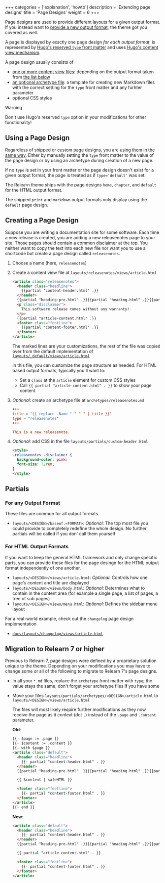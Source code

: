 +++
categories = ['explanation', 'howto']
description = 'Extending page designs'
title = 'Page Designs'
weight = 6
+++

Page designs are used to provide different layouts for a given output format. If you instead want to [provide a new output format](configuration/customization/outputformats), the theme got you covered as well.

A page is displayed by exactly one page design _for each output format_, is represented by [Hugo's reserved `type` front matter](https://gohugo.io/content-management/front-matter/#type) and uses [Hugo's content view mechanism](https://gohugo.io/templates/types/#content-view).

A page design usually consists of

- [one or more content view files](https://gohugo.io/templates/types/#content-view): depending on the output format taken from [the list below](#partials)
- [an optional archetype file](https://gohugo.io/content-management/archetypes/): a template for creating new Markdown files with the correct setting for the `type` front matter and any furhter parameter
- optional CSS styles

> [!warning]
> Don't use Hugo's reserved `type` option in your modifications for other functionality!

## Using a Page Design

Regardless of shipped or custom page designs, you are [using them in the same way](authoring/frontmatter/designs). Either by manually setting the `type` front matter to the value of the page design or by using an archetype during creation of a new page.

If no `type` is set in your front matter or the page design doesn't exist for a given output format, the page is treated as if `type='default'` was set.

The Relearn theme ships with the page designs `home`, `chapter`, and `default` for the HTML output format.

The shipped `print` and `markdown` output formats only display using the `default` page design.

## Creating a Page Design

Suppose you are writing a documentation site for some software. Each time a new release is created, you are adding a new releasenotes page to your site. Those pages should contain a common disclaimer at the top. You neither want to copy the text into each new file nor want you to use a shortcode but create a page design called `releasenotes`.

1. Choose a name (here, `releasenotes`)
2. Create a content view file at `layouts/releasenotes/views/article.html`

    ````html {title="layouts/releasenotes/views/article.html" hl_Lines="6-8"}
    <article class="releasenotes">
      <header class="headline">
        {{partial "content-header.html" .}}
      </header>
      {{partial "heading-pre.html" .}}{{partial "heading.html" .}}{{partial "heading-post.html" .}}
      <p class="disclaimer">
        This software release comes without any warranty!
      </p>
      {{partial "article-content.html" .}}
      <footer class="footline">
        {{partial "content-footer.html" .}}
      </footer>
    </article>
    ````

    The marked lines are your customizations, the rest of the file was copied over from the default implementation of [`layouts/_default/views/article.html`](https://github.com/McShelby/hugo-theme-relearn/blob/main/layouts/_default/views/article.html)

    In this file, you can customize the page structure as needed. For HTML based output formats, typically you'll want to:

    - Set a `class` at the `article` element for custom CSS styles
    - Call `{{ partial "article-content.html" . }}` to show your page content

3. _Optional_: create an archetype file at `archetypes/releasenotes.md`

    ````toml {title="archetypes/releasenotes.md"}
    +++
    title = "{{ replace .Name "-" " " | title }}"
    type = "releasenotes"
    +++

    This is a new releasenote.
    ````

4. _Optional_: add CSS in the file `layouts/partials/custom-header.html`

    ````html {title="layouts/partials/custom-header.html"}
    <style>
    .releasenotes .disclaimer {
      background-color: pink;
      font-size: 72rem;
    }
    </style>
    ````

## Partials

### For any Output Format

These files are common for all output formats.

- `layouts/<DESIGN>/baseof.<FORMAT>`: _Optional_: The top most file you could provide to completely redefine the whole design. No further partials will be called if you don' call them yourself

### For HTML Output Formats

If you want to keep the general HTML framework and only change specific parts, you can provide these files for the page desingn for the HTML output format independently of one another.

- `layouts/<DESIGN>/views/article.html`: _Optional_: Controls how one page's content and title are displayed
- `layouts/<DESIGN>/views/body.html`: _Optional_: Determines what to contain in the content area (for example a single page, a list of pages, a tree of sub pages)
- `layouts/<DESIGN>/views/menu.html`: _Optional_: Defines the sidebar menu layout

For a real-world example, check out the `changelog` page design implementation

- [`docs/layouts/changelog/views/article.html`](https://github.com/McShelby/hugo-theme-relearn/blob/main/docs/layouts/changelog/views/article.html)

## Migration to Relearn 7 or higher

Previous to Relearn 7, page designs were defined by a proprietary solution unique to the theme. Depending on your modifications you may have to change some or all of the following to migrate to Relearn 7's page designs.

- In all your `*.md` files, replace the `archetype` front matter with `type`; the value stays the same; don't forget your archetype files if you have some
- Move your files `layouts/partials/archetypes/<DESIGN>/article.html` to `layouts/<DESIGN>/views/article.html`

    The files will most likely require further modifications as they now receive the page as it context (dot `.`) instead of the `.page` and `.content` parameter.

    **Old**:

    ````html {title="layouts/partials/archetypes/&lt;DESIGN&gt;/article.html" hl_Lines="1-3 10 16"}
    {{- $page := .page }}
    {{- $content := .content }}
    {{- with $page }}
    <article class="default">
      <header class="headline">
        {{- partial "content-header.html" . }}
      </header>
      {{partial "heading-pre.html" .}}{{partial "heading.html" .}}{{partial "heading-post.html" .}}

      {{ $content | safeHTML }}

      <footer class="footline">
        {{- partial "content-footer.html" . }}
      </footer>
    </article>
    {{- end }}
    ````

    **New**:

    ````html {title="layouts/&lt;DESIGN&gt;/views/article.html" hl_Lines="7"}
    <article class="default">
      <header class="headline">
        {{- partial "content-header.html" . }}
      </header>
      {{partial "heading-pre.html" .}}{{partial "heading.html" .}}{{partial "heading-post.html" .}}

      {{ partial "article-content.html" . }}

      <footer class="footline">
        {{- partial "content-footer.html" . }}
      </footer>
    </article>
    ````

